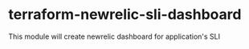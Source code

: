 # terraform-newrelic-sli-dashboard
 This module will create newrelic dashboard for application's SLI

